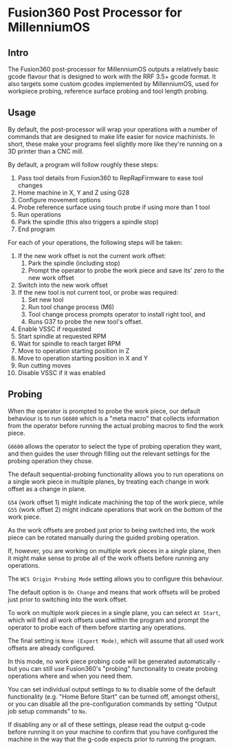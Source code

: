 # Fusion360 Post Processor for MillenniumOS

## Intro
The Fusion360 post-processor for MillenniumOS outputs a relatively basic gcode flavour that is designed to work with the RRF 3.5+ gcode format. It also targets some custom gcodes implemented by MillenniumOS, used for workpiece probing, reference surface probing and tool length probing.

## Usage
By default, the post-processor will wrap your operations with a number of commands that are designed to make life easier for novice machinists. In short, these make your programs feel slightly more like they're running on a 3D printer than a CNC mill.

By default, a program will follow roughly these steps:
  1. Pass tool details from Fusion360 to RepRapFirmware to ease tool changes
  2. Home machine in X, Y and Z using G28
  3. Configure movement options
  4. Probe reference surface using touch probe if using more than 1 tool
  5. Run operations
  6. Park the spindle (this also triggers a spindle stop)
  7. End program

For each of your operations, the following steps will be taken:
  1. If the new work offset is not the current work offset:
     1. Park the spindle (including stop)
     2. Prompt the operator to probe the work piece and save its' zero to the new work offset
  2. Switch into the new work offset
  3. If the new tool is not current tool, or probe was required:
     1. Set new tool
     2. Run tool change process (M6)
     3. Tool change process prompts operator to install right tool, and
     4. Runs G37 to probe the new tool's offset.
  5. Enable VSSC if requested
  6. Start spindle at requested RPM
  7. Wait for spindle to reach target RPM
  8. Move to operation starting position in Z
  9. Move to operation starting position in X and Y
  10. Run cutting moves
  11. Disable VSSC if it was enabled

## Probing
When the operator is prompted to probe the work piece, our default behaviour is to run `G6600` which is a "meta macro" that collects information from the operator before running the actual probing macros to find the work piece.

`G6600` allows the operator to select the type of probing operation they want, and then guides the user through filling out the relevant settings for the probing operation they chose.

The default sequential-probing functionality allows you to run operations on a single work piece in multiple planes, by treating each change in work offset as a change in plane.

`G54` (work offset 1) might indicate machining the top of the work piece, while `G55` (work offset 2) might indicate operations that work on the bottom of the work piece.

As the work offsets are probed just prior to being switched into, the work piece can be rotated manually during the guided probing operation.

If, however, you are working on multiple work pieces in a _single_ plane, then it might make sense to probe all of the work offsets before running any operations.

The `WCS Origin Probing Mode` setting allows you to configure this behaviour.

The default option is `On Change` and means that work offsets will be probed just prior to switching into the work offset.

To work on multiple work pieces in a single plane, you can select `At Start`, which will find all work offsets used within the program and prompt the operator to probe each of them before starting any operations.

The final setting is `None (Expert Mode)`, which will assume that all used work offsets are already configured.

In this mode, no work piece probing code will be generated automatically - but you can still use Fusion360's "probing" functionality to create probing operations where and when you need them.

You can set individual output settings to `No` to disable some of the default functionality (e.g. "Home Before Start" can be turned off, amongst others), or you can disable all the pre-configuration commands by setting "Output job setup commands" to `No`.

If disabling any or all of these settings, please read the output g-code before running it on your machine to confirm that you have configured the machine in the way that the g-code expects prior to running the program.

